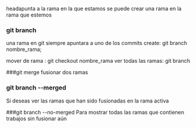 headapunta a la rama en la que estamos
se puede crear una rama en la rama que estemos

### git branch
  una rama en git siempre apuntara a uno de los commits
 create:  git branch nombre_rama;

 mover de rama : git checkout nombre_rama
 ver todas las ramas: git branch

###git merge
fusionar dos ramas 

### git branch --merged
Si deseas ver las ramas que han sido fusionadas en la rama activa

###git branch --no-merged
Para mostrar todas las ramas que contienen trabajos sin fusionar aún
